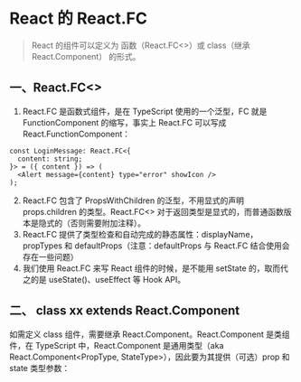 # React 的 React.FC

> React 的组件可以定义为 函数（React.FC<>）或 class（继承 React.Component） 的形式。

## 一、React.FC<>

1. React.FC 是函数式组件，是在 TypeScript 使用的一个泛型，FC 就是 FunctionComponent 的缩写，事实上 React.FC 可以写成 React.FunctionComponent：

```
const LoginMessage: React.FC<{
  content: string;
}> = ({ content }) => (
  <Alert message={content} type="error" showIcon />
);
```

2. React.FC 包含了 PropsWithChildren 的泛型，不用显式的声明 props.children 的类型。React.FC<> 对于返回类型是显式的，而普通函数版本是隐式的（否则需要附加注释）。
3. React.FC 提供了类型检查和自动完成的静态属性：displayName，propTypes 和 defaultProps（注意：defaultProps 与 React.FC 结合使用会存在一些问题）
4. 我们使用 React.FC 来写 React 组件的时候，是不能用 setState 的，取而代之的是 useState()、useEffect 等 Hook API。

## 二、 class xx extends React.Component

如需定义 class 组件，需要继承 React.Component。React.Component 是类组件，在 TypeScript 中，React.Component 是通用类型（aka React.Component<PropType, StateType>），因此要为其提供（可选）prop 和 state 类型参数：
